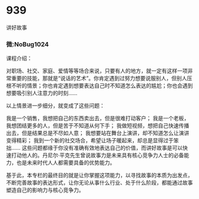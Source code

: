 # 939
讲好故事
### 微:NoBug1024 


课程介绍：

对职场、社交、家庭、爱情等等场合来说，只要有人的地方，就一定有这样一项非常重要的技能，那就是“说话的艺术”。你肯定遇到过努力想要说服别人，但别人压根不听的情景；你也肯定遇到想要表达自己时不知道怎么表达的尴尬；你也会遇到想要吸引别人注意力的时刻……

以上情景进一步细分，就变成了这些问题：

我是一个销售，我想把自己的东西卖出去，但是很难打动客户；
我是一个老板，我想团结更多的人，但是苦于不知道从何下手；
我做短视频，想把自己快速传播出去，但是结果总是不尽如人意；
我想要站在舞台上演讲，却不知道怎么让演讲变得精彩；
我到一个新的社交场合，希望让场子暖起来，却总是显得过于笨拙……
这些问题都缘于你没有准确有效地表达自己的价值，而讲好故事是可以快速打动他人的。丹尼尔·平克先生曾说故事力是未来具有核心竞争力人士的必备能力，也是未来时代人人都需要具备的优势能力。

基于此，本专栏的最终目的就是让你掌握这项能力，以寻找故事的本质为出发点，不断完善故事的表达形式，让你无论从事什么行业、处于什么阶段，都能通过故事塑造自己的影响力与核心竞争力。
